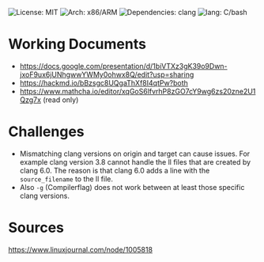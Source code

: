 ![License: MIT](https://img.shields.io/badge/license-MIT-green) ![Arch: x86/ARM](https://img.shields.io/badge/arch-x86%2FARM-blue) ![Dependencies: clang](https://img.shields.io/badge/dependencies-clang-red) ![lang: C/bash](https://img.shields.io/badge/lang-bash%2FC-blueviolet)

# Working Documents

- https://docs.google.com/presentation/d/1biVTXz3gK39o9Dwn-jxoF9ux6jUNhgwwYWMy0ohwx8Q/edit?usp=sharing
- https://hackmd.io/bBzsgc8UQgaThXf8I4qtPw?both
- https://www.mathcha.io/editor/xqGoS6lfvrhP8zGO7cY9wg6zs20zne2U1Qzg7x (read only)


# Challenges

- Mismatching clang versions on origin and target can cause issues. For example clang version 3.8 cannot handle the ll files that are created by clang 6.0. The reason is that clang 6.0 adds a line with the `source_filename` to the ll file.
- Also `-g` (Compilerflag) does not work between at least those specific clang versions.


# Sources

https://www.linuxjournal.com/node/1005818